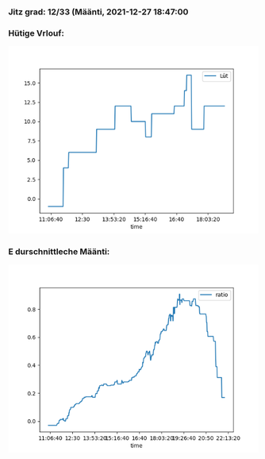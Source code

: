### Jitz grad: 12/33 (Määnti, 2021-12-27 18:47:00

### Hütige Vrlouf:
![Graph](Today.png)

### E durschnittleche Määnti:
![Graph](Määnti.png)